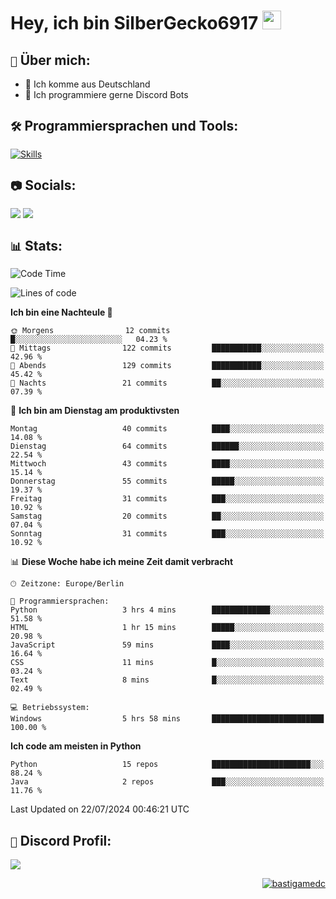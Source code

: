 # Hey, ich bin SilberGecko6917 <img src="https://raw.githubusercontent.com/MartinHeinz/MartinHeinz/master/wave.gif" width="30px">

## ` 📌 ` Über mich:
- 📍 Ich komme aus Deutschland
- 📝 Ich programmiere gerne Discord Bots

## ` 🛠️ ` Programmiersprachen und Tools:
[![Skills](https://skillicons.dev/icons?i=py,html,css,mysql,postgres,sqlite,java,discord,figma,github,git,pycharm,vscode,idea)]()<br>


## ` 📷 ` Socials:  
[![](https://img.shields.io/youtube/channel/subscribers/UCf83BJ6BdAFoU1zViGFuWlg?style=for-the-badge&logo=youtube&label=YouTube&color=red)](https://youtube.com/@gecko_tv) [![](https://img.shields.io/twitch/status/silbergecko_tv?style=for-the-badge&logo=twitch&logoColor=white&color=purple)](https://twitch.tv/silbergecko_tv)


## ` 📊 ` Stats:
<!--START_SECTION:waka-->
![Code Time](http://img.shields.io/badge/Code%20Time-65%20hrs%2052%20mins-blue)

![Lines of code](https://img.shields.io/badge/Seit%20Hallo%20Welt%20habe%20ich%20geschrieben-24.0%20thousand%20Codezeilen-blue)

**Ich bin eine Nachteule 🦉** 

```text
🌞 Morgens                12 commits          █░░░░░░░░░░░░░░░░░░░░░░░░   04.23 % 
🌆 Mittags                122 commits         ███████████░░░░░░░░░░░░░░   42.96 % 
🌃 Abends                 129 commits         ███████████░░░░░░░░░░░░░░   45.42 % 
🌙 Nachts                 21 commits          ██░░░░░░░░░░░░░░░░░░░░░░░   07.39 % 
```
📅 **Ich bin am Dienstag am produktivsten** 

```text
Montag                   40 commits          ████░░░░░░░░░░░░░░░░░░░░░   14.08 % 
Dienstag                 64 commits          ██████░░░░░░░░░░░░░░░░░░░   22.54 % 
Mittwoch                 43 commits          ████░░░░░░░░░░░░░░░░░░░░░   15.14 % 
Donnerstag               55 commits          █████░░░░░░░░░░░░░░░░░░░░   19.37 % 
Freitag                  31 commits          ███░░░░░░░░░░░░░░░░░░░░░░   10.92 % 
Samstag                  20 commits          ██░░░░░░░░░░░░░░░░░░░░░░░   07.04 % 
Sonntag                  31 commits          ███░░░░░░░░░░░░░░░░░░░░░░   10.92 % 
```


📊 **Diese Woche habe ich meine Zeit damit verbracht** 

```text
🕑︎ Zeitzone: Europe/Berlin

💬 Programmiersprachen: 
Python                   3 hrs 4 mins        █████████████░░░░░░░░░░░░   51.58 % 
HTML                     1 hr 15 mins        █████░░░░░░░░░░░░░░░░░░░░   20.98 % 
JavaScript               59 mins             ████░░░░░░░░░░░░░░░░░░░░░   16.64 % 
CSS                      11 mins             █░░░░░░░░░░░░░░░░░░░░░░░░   03.24 % 
Text                     8 mins              █░░░░░░░░░░░░░░░░░░░░░░░░   02.49 % 

💻 Betriebssystem: 
Windows                  5 hrs 58 mins       █████████████████████████   100.00 % 
```

**Ich code am meisten in Python** 

```text
Python                   15 repos            ██████████████████████░░░   88.24 % 
Java                     2 repos             ███░░░░░░░░░░░░░░░░░░░░░░   11.76 % 
```




 Last Updated on 22/07/2024 00:46:21 UTC
<!--END_SECTION:waka-->

## ` 🔎 ` Discord Profil:
<a href="https://discord.com/users/753974250968186901"><img src="https://lanyard.cnrad.dev/api/753974250968186901"><p/>

<p align="right">
  <img align="center" src="https://komarev.com/ghpvc/?username=SilberGecko6917&label=Profile%20views&color=0e75b6&style=flat" alt="bastigamedc"/>
</p>

